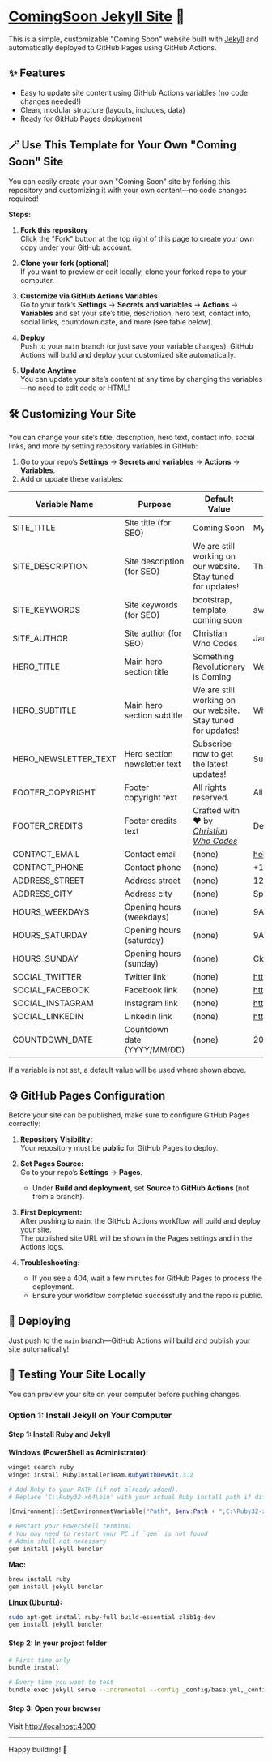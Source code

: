# [ComingSoon Jekyll Site](https://github.com/christianwhocodes/ComingSoon) 🚀

This is a simple, customizable "Coming Soon" website built with [Jekyll](https://jekyllrb.com/) and automatically deployed to GitHub Pages using GitHub Actions.

## ✨ Features

- Easy to update site content using GitHub Actions variables (no code changes needed!)
- Clean, modular structure (layouts, includes, data)
- Ready for GitHub Pages deployment

## 🪄 Use This Template for Your Own "Coming Soon" Site

You can easily create your own "Coming Soon" site by forking this repository and customizing it with your own content—no code changes required!

**Steps:**
1. **Fork this repository**  
   Click the "Fork" button at the top right of this page to create your own copy under your GitHub account.

2. **Clone your fork (optional)**  
   If you want to preview or edit locally, clone your forked repo to your computer.

3. **Customize via GitHub Actions Variables**  
   Go to your fork’s **Settings** → **Secrets and variables** → **Actions** → **Variables** and set your site’s title, description, hero text, contact info, social links, countdown date, and more (see table below).

4. **Deploy**  
   Push to your `main` branch (or just save your variable changes). GitHub Actions will build and deploy your customized site automatically.

5. **Update Anytime**  
   You can update your site’s content at any time by changing the variables—no need to edit code or HTML!

## 🛠️ Customizing Your Site

You can change your site’s title, description, hero text, contact info, social links, and more by setting repository variables in GitHub:

1. Go to your repo’s **Settings** → **Secrets and variables** → **Actions** → **Variables**.
2. Add or update these variables:

| Variable Name        | Purpose                              | Default Value                                                                 | Example Value                        |
|----------------------|--------------------------------------|-------------------------------------------------------------------------------|--------------------------------------|
| SITE_TITLE           | Site title (for SEO)                 | Coming Soon                                                                  | My Awesome Website                   |
| SITE_DESCRIPTION     | Site description (for SEO)           | We are still working on our website. Stay tuned for updates!                 | The coolest website ever made!       |
| SITE_KEYWORDS        | Site keywords (for SEO)              | bootstrap, template, coming soon                                             | awesome, website, coming soon        |
| SITE_AUTHOR          | Site author (for SEO)                | Christian Who Codes                                                          | Jane Doe                             |
| HERO_TITLE           | Main hero section title              | Something Revolutionary is Coming                                            | Welcome to Awesomeness!              |
| HERO_SUBTITLE        | Main hero section subtitle           | We are still working on our website. Stay tuned for updates!                 | Where dreams come true!              |
| HERO_NEWSLETTER_TEXT | Hero section newsletter text         | Subscribe now to get the latest updates!                                     | Subscribe for updates!               |
| FOOTER_COPYRIGHT     | Footer copyright text                | All rights reserved.                                                         | All Rights Reserved                  |
| FOOTER_CREDITS       | Footer credits text                  | Crafted with ❤️ by <a href="https://github.com/christianwhocodes" target="_blank" rel="noopener"><em>Christian Who Codes</em></a> | Designed by Jane Doe                 |
| CONTACT_EMAIL        | Contact email                        | (none)                                                                       | hello@myawesome.com                  |
| CONTACT_PHONE        | Contact phone                        | (none)                                                                       | +1 555 AWESOME                       |
| ADDRESS_STREET       | Address street                       | (none)                                                                       | 123 Main St                          |
| ADDRESS_CITY         | Address city                         | (none)                                                                       | Springfield, USA                     |
| HOURS_WEEKDAYS       | Opening hours (weekdays)             | (none)                                                                       | 9AM - 5PM                            |
| HOURS_SATURDAY       | Opening hours (saturday)             | (none)                                                                       | 9AM - 5PM                            |
| HOURS_SUNDAY         | Opening hours (sunday)               | (none)                                                                       | Closed                               |
| SOCIAL_TWITTER       | Twitter link                         | (none)                                                                       | https://twitter.com/myawesome        |
| SOCIAL_FACEBOOK      | Facebook link                        | (none)                                                                       | https://facebook.com/myawesome       |
| SOCIAL_INSTAGRAM     | Instagram link                       | (none)                                                                       | https://instagram.com/myawesome      |
| SOCIAL_LINKEDIN      | LinkedIn link                        | (none)                                                                       | https://linkedin.com/in/myawesome    |
| COUNTDOWN_DATE       | Countdown date (YYYY/MM/DD)          | (none)                                                                       | 2025/12/3                            |

If a variable is not set, a default value will be used where shown above.

## ⚙️ GitHub Pages Configuration

Before your site can be published, make sure to configure GitHub Pages correctly:

1. **Repository Visibility:**  
   Your repository must be **public** for GitHub Pages to deploy.

2. **Set Pages Source:**  
   Go to your repo’s **Settings** → **Pages**.  
   - Under **Build and deployment**, set **Source** to **GitHub Actions** (not from a branch).

3. **First Deployment:**  
   After pushing to `main`, the GitHub Actions workflow will build and deploy your site.  
   The published site URL will be shown in the Pages settings and in the Actions logs.

4. **Troubleshooting:**  
   - If you see a 404, wait a few minutes for GitHub Pages to process the deployment.
   - Ensure your workflow completed successfully and the repo is public.

## 🚀 Deploying

Just push to the `main` branch—GitHub Actions will build and publish your site automatically!

## 🧪 Testing Your Site Locally

You can preview your site on your computer before pushing changes.

### Option 1: Install Jekyll on Your Computer

#### Step 1: Install Ruby and Jekyll

**Windows (PowerShell as Administrator):**
```powershell
winget search ruby
winget install RubyInstallerTeam.RubyWithDevKit.3.2

# Add Ruby to your PATH (if not already added).
# Replace 'C:\Ruby32-x64\bin' with your actual Ruby install path if different

[Environment]::SetEnvironmentVariable("Path", $env:Path + ";C:\Ruby32-x64\bin", [System.EnvironmentVariableTarget]::Machine)

# Restart your PowerShell terminal
# You may need to restart your PC if `gem` is not found
# Admin shell not necessary
gem install jekyll bundler
```

**Mac:**
```sh
brew install ruby
gem install jekyll bundler
```

**Linux (Ubuntu):**
```sh
sudo apt-get install ruby-full build-essential zlib1g-dev
gem install jekyll bundler
```

#### Step 2: In your project folder

```sh
# First time only
bundle install

# Every time you want to test
bundle exec jekyll serve --incremental --config _config/base.yml,_config/dev.yml
```

#### Step 3: Open your browser

Visit [http://localhost:4000](http://localhost:4000)

---

Happy building! 🌟